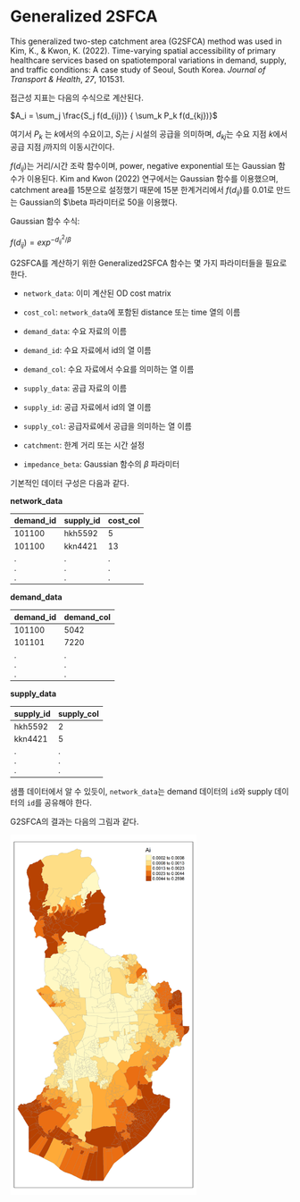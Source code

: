 # Generalized 2SFCA



This generalized two-step catchment area (G2SFCA) method was used in Kim, K., & Kwon, K. (2022). Time-varying spatial accessibility of primary healthcare services based on spatiotemporal variations in demand, supply, and traffic conditions: A case study of Seoul, South Korea. *Journal of Transport & Health*, *27*, 101531.



접근성 지표는 다음의 수식으로 계산된다. 

$A_i = \sum_j \frac{S_j f(d_{ij})} { \sum_k P_k f(d_{kj})}$

여기서 $P_k$ 는 $k$에서의 수요이고, $S_j$는 $j$ 시설의 공급을 의미하며, $d_{kj}$는 수요 지점 $k$에서 공급 지점 $j$까지의 이동시간이다. 

$f(d_{ij})$는 거리/시간 조락 함수이며, power, negative exponential 또는 Gaussian 함수가 이용된다. Kim and Kwon (2022) 연구에서는 Gaussian 함수를 이용했으며, catchment area를 15분으로 설정했기 때문에 15분 한계거리에서 $f(d_{ij})$를 0.01로 만드는 Gaussian의 $\beta 파라미터로 50을 이용했다. 



Gaussian 함수 수식:

$f(d_{ij}) = exp^{-d_{ij}^2/\beta}$



G2SFCA를 계산하기 위한 Generalized2SFCA 함수는 몇 가지 파라미터들을 필요로 한다. 

* `network_data`: 이미 계산된 OD cost matrix

* `cost_col`: `network_data`에 포함된 distance 또는 time 열의 이름

* `demand_data`: 수요 자료의 이름

* `demand_id`: 수요 자료에서 id의 열 이름

* `demand_col`: 수요 자료에서 수요를 의미하는 열 이름

* `supply_data`: 공급 자료의 이름

* `supply_id`: 공급 자료에서 id의 열 이름

* `supply_col`: 공급자료에서 공급을 의미하는 열 이름

* `catchment`: 한계 거리 또는 시간 설정

* `impedance_beta`: Gaussian 함수의 $\beta$ 파라미터



기본적인 데이터 구성은 다음과 같다.

**network_data**

| demand_id     | supply_id     | cost_col      |
| ------------- | ------------- | ------------- |
| 101100        | hkh5592       | 5             |
| 101100        | kkn4421       | 13            |
| .<br/>.<br/>. | .<br/>.<br/>. | .<br/>.<br/>. |

**demand_data**

| demand_id     | demand_col    |
| ------------- | ------------- |
| 101100        | 5042          |
| 101101        | 7220          |
| .<br/>.<br/>. | .<br/>.<br/>. |

**supply_data**

| supply_id     | supply_col    |
| ------------- | ------------- |
| hkh5592       | 2             |
| kkn4421       | 5             |
| .<br/>.<br/>. | .<br/>.<br/>. |

샘플 데이터에서 알 수 있듯이, `network_data`는 demand 데이터의 `id`와 supply 데이터의 `id`를 공유해야 한다. 



G2SFCA의 결과는 다음의 그림과 같다. 

<img src="./fig/sample_outcome.png" title="" alt="" width="334">

